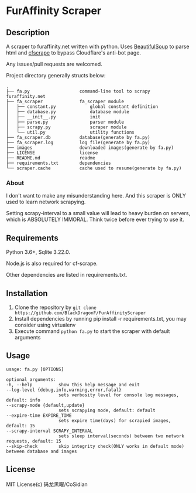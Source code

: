 # FurAffinity Scraper

## Description

A scraper to furaffinity.net written with python. Uses [BeautifulSoup](https://www.crummy.com/software/BeautifulSoup/) to parse html and [cfscrape](https://github.com/Anorov/cloudflare-scrape) to bypass Cloudflare's anti-bot page.

Any issues/pull requests are welcomed.

Project directory generally structs below:

    .
    ├── fa.py                   command-line tool to scrapy furaffinity.net
    ├── fa_scraper              fa_scraper module
    │   ├── constant.py             global constant definition
    │   ├── database.py             database module
    │   ├── __init__.py             init
    │   ├── parse.py                parser module
    │   ├── scrapy.py               scraper module
    │   └── util.py                 utility functions
    ├── fa_scraper.db           database(generate by fa.py)
    ├── fa_scraper.log          log file(generate by fa.py)
    ├── images                  downloaded images(generate by fa.py)
    ├── LICENSE                 license
    ├── README.md               readme
    ├── requirements.txt        dependencies
    └── scraper.cache           cache used to resume(generate by fa.py)
### About

I don't want to make any misunderstanding here. And this scraper is ONLY used to learn network scrapying.

Setting scrapy-interval to a small value will lead to heavy burden on servers, which is ABSOLUTELY IMMORAL. Think twice before ever trying to use it.

## Requirements

Python 3.6+, Sqlite 3.22.0.

Node.js is also required for cf-scrape.

Other dependencies are listed in requirements.txt.

## Installation

1. Clone the repository by `git clone https://github.com/BlackDragonF/FurAffinityScraper`
2. Install dependencies by running pip install -r requirements.txt, you may consider using virtualenv
3. Execute command `python fa.py` to start the scraper with default arguments

## Usage
    usage: fa.py [OPTIONS]

    optional arguments:
    -h, --help          show this help message and exit
    --log-level {debug,info,warning,error,fatal}
                        sets verbosity level for console log messages, default: info
    --scrapy-mode {default,update}
                        sets scrapying mode, default: default
    --expire-time EXPIRE_TIME
                        sets expire time(days) for scrapied images, default: 15
    --scrapy-interval SCRAPY_INTERVAL
                        sets sleep interval(seconds) between two network requests, default: 15
    --skip-check        skip integrity check(ONLY works in default mode) between database and images


## License

MIT License(c) 码龙黑曜/CoSidian
